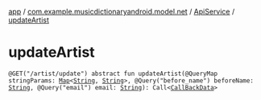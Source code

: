 [app](../../index.md) / [com.example.musicdictionaryandroid.model.net](../index.md) / [ApiService](index.md) / [updateArtist](./update-artist.md)

# updateArtist

`@GET("/artist/update") abstract fun updateArtist(@QueryMap stringParams: `[`Map`](https://kotlinlang.org/api/latest/jvm/stdlib/kotlin.collections/-map/index.html)`<`[`String`](https://kotlinlang.org/api/latest/jvm/stdlib/kotlin/-string/index.html)`, `[`String`](https://kotlinlang.org/api/latest/jvm/stdlib/kotlin/-string/index.html)`>, @Query("before_name") beforeName: `[`String`](https://kotlinlang.org/api/latest/jvm/stdlib/kotlin/-string/index.html)`, @Query("email") email: `[`String`](https://kotlinlang.org/api/latest/jvm/stdlib/kotlin/-string/index.html)`): Call<`[`CallBackData`](../../com.example.musicdictionaryandroid.model.entity/-call-back-data/index.md)`>`